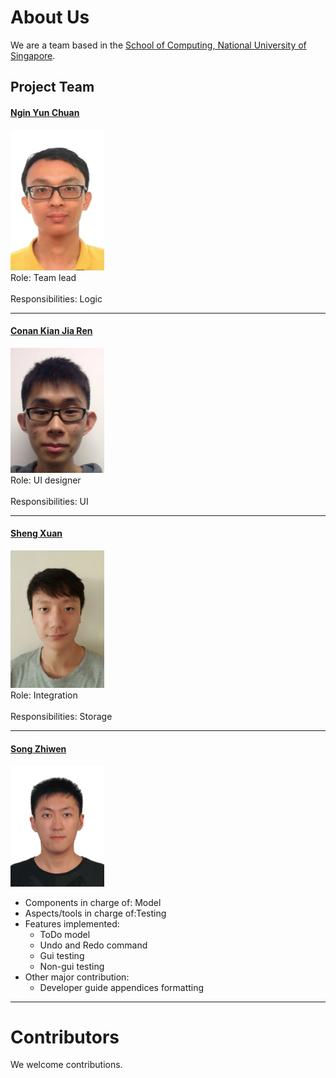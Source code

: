 # About Us

We are a team based in the [School of Computing, National University of Singapore](http://www.comp.nus.edu.sg).

## Project Team

#### [Ngin Yun Chuan](https://github.com/nginyc) <br>
<img src="images/NginYunChuan.JPG" width="150"><br>
Role: Team lead <br>  
Responsibilities: Logic

-----

#### [Conan Kian Jia Ren](https://github.com/ckjr)
<img src="images/ConanKianJiaRen.JPG" width="150"><br>
Role: UI designer <br>  
Responsibilities: UI

-----

#### [Sheng Xuan](https://github.com/Sheng-Xuan) 
<img src="images/ShengXuan.JPG" width="150"><br>
Role: Integration <br>  
Responsibilities: Storage

-----


#### [Song Zhiwen](https://github.com/zzzzwen) 
<img src="images/SongZhiwen.JPG" width="150"><br>
 * Components in charge of: Model
 * Aspects/tools in charge of:Testing
 * Features implemented:
 	* ToDo model
 	* Undo and Redo command
 	* Gui testing
 	* Non-gui testing
 * Other major contribution:
 	* Developer guide appendices formatting
 
 -----

# Contributors

We welcome contributions.